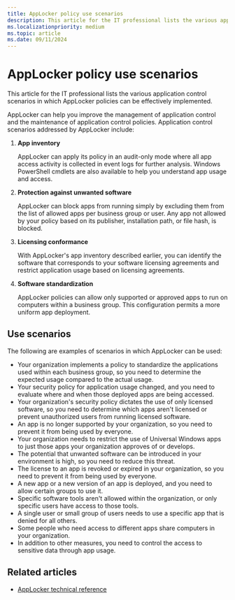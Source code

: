 ```yaml
---
title: AppLocker policy use scenarios
description: This article for the IT professional lists the various application control scenarios in which AppLocker policies can be effectively implemented.
ms.localizationpriority: medium
ms.topic: article
ms.date: 09/11/2024
---
```


# AppLocker policy use scenarios

This article for the IT professional lists the various application control scenarios in which AppLocker policies can be effectively implemented.

AppLocker can help you improve the management of application control and the maintenance of application control policies. Application control scenarios addressed by AppLocker include:

1. **App inventory**

    AppLocker can apply its policy in an audit-only mode where all app access activity is collected in event logs for further analysis. Windows PowerShell cmdlets are also available to help you understand app usage and access.

2. **Protection against unwanted software**

    AppLocker can block apps from running simply by excluding them from the list of allowed apps per business group or user. Any app not allowed by your policy based on its publisher, installation path, or file hash, is blocked.

3. **Licensing conformance**

    With AppLocker's app inventory described earlier, you can identify the software that corresponds to your software licensing agreements and restrict application usage based on licensing agreements.

4. **Software standardization**

    AppLocker policies can allow only supported or approved apps to run on computers within a business group. This configuration permits a more uniform app deployment.

## Use scenarios

The following are examples of scenarios in which AppLocker can be used:

- Your organization implements a policy to standardize the applications used within each business group, so you need to determine the expected usage compared to the actual usage.
- Your security policy for application usage changed, and you need to evaluate where and when those deployed apps are being accessed.
- Your organization's security policy dictates the use of only licensed software, so you need to determine which apps aren't licensed or prevent unauthorized users from running licensed software.
- An app is no longer supported by your organization, so you need to prevent it from being used by everyone.
- Your organization needs to restrict the use of Universal Windows apps to just those apps your organization approves of or develops.
- The potential that unwanted software can be introduced in your environment is high, so you need to reduce this threat.
- The license to an app is revoked or expired in your organization, so you need to prevent it from being used by everyone.
- A new app or a new version of an app is deployed, and you need to allow certain groups to use it.
- Specific software tools aren't allowed within the organization, or only specific users have access to those tools.
- A single user or small group of users needs to use a specific app that is denied for all others.
- Some people who need access to different apps share computers in your organization.
- In addition to other measures, you need to control the access to sensitive data through app usage.

## Related articles

- [AppLocker technical reference](applocker-technical-reference.md)
